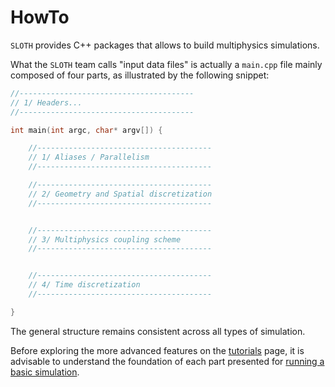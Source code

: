 <!-- ---
icon: fontawesome/solid/screwdriver-wrench
--- -->

# HowTo

`SLOTH` provides C++ packages that allows to build multiphysics simulations. 

What the `SLOTH` team calls "input data files" is actually a `main.cpp` file mainly composed of four parts, as illustrated by the following snippet:
 
```c++
//---------------------------------------
// 1/ Headers...
//---------------------------------------

int main(int argc, char* argv[]) {

    //---------------------------------------
    // 1/ Aliases / Parallelism
    //---------------------------------------

    //---------------------------------------
    // 2/ Geometry and Spatial discretization
    //---------------------------------------


    //---------------------------------------
    // 3/ Multiphysics coupling scheme
    //---------------------------------------


    //---------------------------------------
    // 4/ Time discretization
    //---------------------------------------

}
```

The general structure remains consistent across all types of simulation.

Before exploring the more advanced features on the [tutorials](tutorials.md) page, it is advisable to understand the foundation of each part presented for [running a basic simulation](simple.md).


